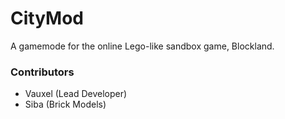 # CityMod #

A gamemode for the online Lego-like sandbox game, Blockland.

### Contributors ###

* Vauxel (Lead Developer)
* Siba (Brick Models)